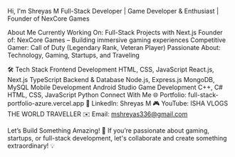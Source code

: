 Hi, I'm Shreyas M
Full-Stack Developer | Game Developer & Enthusiast | Founder of NexCore Games

About Me
Currently Working On: Full-Stack Projects with Next.js
Founder of: NexCore Games – Building immersive gaming experiences
Competitive Gamer: Call of Duty (Legendary Rank, Veteran Player)
Passionate About: Technology, Gaming, Startups, and Traveling

🛠 Tech Stack
Frontend Development
HTML, CSS, JavaScript
React.js, Next.js
TypeScript
Backend & Database
Node.js, Express.js
MongoDB, MySQL
Mobile Development
Android Studio
Game Development
C++, C#
HTML, CSS, JavaScript
Python
Connect With Me
🌐 Portfolio: full-stack-portfolio-azure.vercel.app
🏢 LinkedIn: Shreyas M
🎮 YouTube: ISHA VLOGS THE WORLD TRAVELLER
✉️ Email: mshreyas336@gmail.com

Let’s Build Something Amazing! 🚀
If you’re passionate about gaming, startups, or full-stack development, let's collaborate and create something extraordinary! 💡

